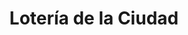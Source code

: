 ---
title: "Lotería de la Ciudad"
url: /ciudad-autonoma-de-buenos-aires/loteria-de-la-ciudad-jose-hernandez/
shop: lotería
---